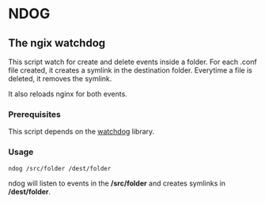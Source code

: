 # NDOG

## The ngix watchdog

This script watch for create and delete events inside a folder. 
For each .conf file created, it creates a symlink in the destination folder.
Everytime a file is deleted, it removes the symlink.

It also reloads nginx for both events.

### Prerequisites

This script depends on the [watchdog](https://pypi.org/project/watchdog/) library.

### Usage

```
ndog /src/folder /dest/folder
```

ndog will listen to events in the **/src/folder** and creates symlinks in **/dest/folder**.